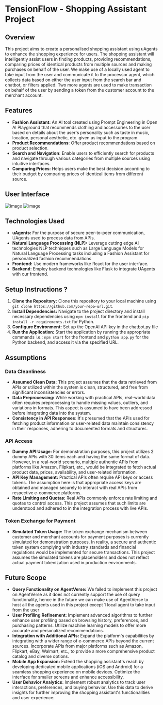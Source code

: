 # TensionFlow - Shopping Assistant Project

## Overview
This project aims to create a personalised shopping assistant using uAgents to enhance the shopping experience for users. The shopping assistant will intelligently assist users in finding products, providing recommendations, comparing prices of identical products from multiple sources and making purchases on behalf of the user.
We make use of a locally used agent to take input from the user and communicate it to the processor agent, which collects data based on either the user input from the search bar and chatbot, or filters applied. Two more agents are used to make transaction on behalf of the user by sending a token from the customer account to the merchant account.

## Features
- **Fashion Assistant:** An AI tool created using Prompt Engineering in Open AI Playground that recommends clothing and accessories to the user based on details about the user's personality such as taste in music, location, personal aesthetic, etc. given as input to the program.
- **Product Recommendations:** Offer product recommendations based on product selection.
- **Search and Navigation:** Enable users to efficiently search for products and navigate through various categories from multiple sources using intuitive interfaces.
- **Comparing Prices:** Helps users make the best decision according to their budget by comparing prices of identical items from different source.

## User Interface
![image](https://github.com/abhaymathur21/HackAI_Round_2/assets/113776577/fe98ad88-01d0-48e0-a6aa-ed95cd876e93)
![image](https://github.com/abhaymathur21/HackAI_Round_2/assets/113776577/652491bd-a7b8-4e46-8259-f64abeb64d59)


## Technologies Used
- **uAgents:** For the purpose of secure peer-to-peer communication, UAgents used to process data from APIs.
- **Natural Language Processing (NLP):** Leverage cutting edge AI technologies NLP techniques such as Large Language Models for Natural Language Processing tasks including a Fashion Assistant for personalized fashion recommendations.
- **Frontend:** Use modern frameworks like React for the user interface.
- **Backend:** Employ backend technologies like Flask to integrate UAgents with our frontend.

## Setup Instructions ?
1. **Clone the Repository:** Clone this repository to your local machine using `git clone https://github.com/your-repo-url.git`.
2. **Install Dependencies:** Navigate to the project directory and install necessary dependencies using `npm install` for the frontend and `pip install -r requirements.txt` for Python.
3. **Configure Environment:** Set up the OpenAI API key in the chatbot.py file
4. **Run the Application:** Start the application by running the appropriate commands i.e.: `npm start` for the frontend and `python app.py` for the Python backend, and access it via the specified URL.

## Assumptions

### Data Cleanliness
- **Assumed Clean Data:** This project assumes that the data retrieved from APIs or utilized within the system is clean, structured, and free from significant inconsistencies or errors.
- **Data Preprocessing:** While working with practical APIs, real-world data often requires preprocessing to handle missing values, outliers, and variations in formats. This aspect is assumed to have been addressed before integrating data into the system.
- **Consistency in API Responses:** It's presumed that the APIs used for fetching product information or user-related data maintain consistency in their responses, adhering to documented formats and structures.

### API Access
- **Dummy API Usage:** For demonstration purposes, this project utilizes 2 dummy APIs with 30 items each and having the same format of data. However, in a real-world scenario, multiple authentic APIs from platforms like Amazon, Flipkart, etc., would be integrated to fetch actual product data, prices, availability, and user-related information.
- **API Key Management:** Practical APIs often require API keys or access tokens. The assumption here is that appropriate access keys are obtained and managed securely to interact with real APIs from respective e-commerce platforms.
- **Rate Limiting and Quotas:** Real APIs commonly enforce rate limiting and quotas to control access. This project assumes that such limits are understood and adhered to in the integration process with live APIs.

### Token Exchange for Payment
- **Simulated Token Usage:** The token exchange mechanism between customer and merchant accounts for payment purposes is currently simulated for demonstration purposes. In reality, a secure and authentic token system complying with industry standards and financial regulations would be implemented for secure transactions. This project assumes the simulated tokens are placeholders and does not reflect actual payment tokenization used in production environments.

## Future Scope
- **Query Functionality on AgentVerse:** We failed to implement this project on AgentVerse as it does not currently support the use of query functionality, hence in the future we can make use of AgentVerse to host all the agents used in this project except 1 local agent to take input from the user
- **User Profiling Refinement:** Implement advanced algorithms to further enhance user profiling based on browsing history, preferences, and purchasing patterns. Utilize machine learning models to offer more accurate and personalized recommendations.
- **Integration with Additional APIs:** Expand the platform's capabilities by integrating with a wider range of e-commerce APIs beyond the current sources. Incorporate APIs from major platforms such as Amazon, Flipkart, eBay, Walmart, etc., to provide a more comprehensive product catalog and diverse options.
- **Mobile App Expansion:** Extend the shopping assistant's reach by developing dedicated mobile applications (iOS and Android) for a seamless shopping experience on mobile devices. Optimize the interface for smaller screens and enhance accessibility.
- **User Behavior Analytics:** Implement robust analytics to track user interactions, preferences, and buying behavior. Use this data to derive insights for further improving the shopping assistant's functionalities and user experience.
